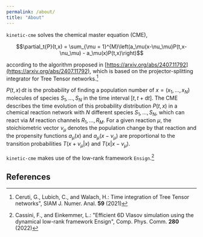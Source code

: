 ```yaml
---
permalink: /about/
title: "About"
---
```


`kinetic-cme` solves the chemical master equation (CME),

$$\partial_t{P}(t,x) = \sum_{\mu = 1}^{M}\left(a_\mu(x-\nu_\mu)P(t,x-\nu_\mu) - a_\mu(x)P(t,x)\right)$$

according to the algorithm proposed in [https://arxiv.org/abs/2407.11792](https://arxiv.org/abs/2407.11792), which is based on the projector-splitting integrator for Tree Tensor networks.[^fn1]

$P(t,x)\,\mathrm{d}t$ is the probability of finding a population number of $x = (x_1, \dots, x_N)$ molecules of species $S_1, \dots, S_N$ in the time interval $[t,\,t + \mathrm{d}t]$.
The CME describes the time evolution of this probability distribution $P(t,x)$ in a chemical reaction network with $N$ different species $S_1, \dots, S_N$, which can react via $M$ reaction channels $R_1, \dots, R_M$. For a given reaction $\mu$, the stoichiometric vector $\nu_\mu$ denotes the population change by that reaction and the propensity functions $a_\mu(x)$ and $a_\mu(x-\nu_\mu)$ are proportional to the transition probabilities $T(x+\nu_\mu|x)$ and $T(x|x-\nu_\mu)$.

`kinetic-cme` makes use of the low-rank framework `Ensign`.[^fn2]

## References
[^fn1]: Ceruti, G., Lubich, C., and Walach, H.: Time integration of Tree Tensor networks", SIAM J. Numer. Anal. **59** (2021)
<!-- Lubich, C., Oseledets, I.: "A projector-splitting integrator for dynamical low-rank approximation", BIT Numerical Mathematics **54** (2014) -->

[^fn2]: Cassini, F., and Einkemmer, L.: "Efficient 6D Vlasov simulation using the dynamical low-rank framework Ensign", Comp. Phys. Comm. **280** (2022)